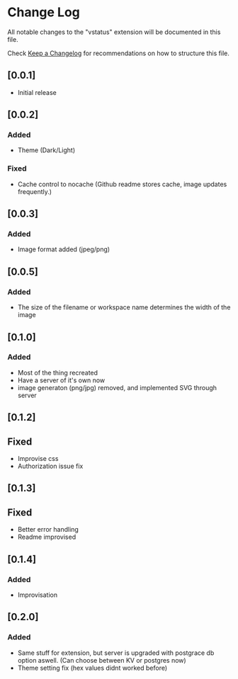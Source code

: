 # Change Log

All notable changes to the "vstatus" extension will be documented in this file.

Check [Keep a Changelog](http://keepachangelog.com/) for recommendations on how to structure this file.

## [0.0.1]

- Initial release

## [0.0.2]

### Added

- Theme (Dark/Light)

### Fixed

- Cache control to nocache (Github readme stores cache, image updates frequently.)

## [0.0.3]

### Added

- Image format added (jpeg/png)

## [0.0.5]

### Added

- The size of the filename or workspace name determines the width of the image

## [0.1.0]

### Added

- Most of the thing recreated
- Have a server of it's own now
- image generaton (png/jpg) removed, and implemented SVG through server

## [0.1.2]

## Fixed

- Improvise css
- Authorization issue fix

## [0.1.3]

## Fixed

- Better error handling
- Readme improvised

## [0.1.4]

### Added

- Improvisation

## [0.2.0]

### Added

- Same stuff for extension, but server is upgraded with postgrace db option aswell. (Can choose between KV or postgres now)
- Theme setting fix (hex values didnt worked before)

